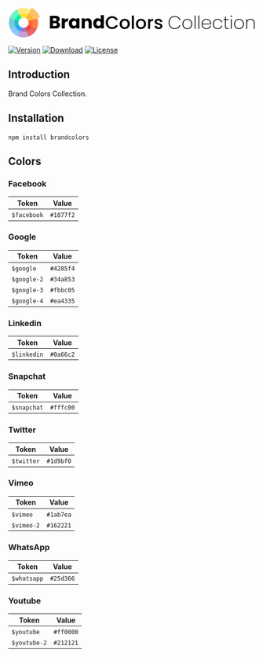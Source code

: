 <div align="center">

![Brand Colors](.github/logo.svg)

</div>

[![Version](https://flat.badgen.net/npm/v/brandcolors)](https://www.npmjs.com/package/brandcolors)
[![Download](https://flat.badgen.net/npm/dt/brandcolors)](https://www.npmjs.com/package/brandcolors)
[![License](https://flat.badgen.net/npm/license/brandcolors)](https://www.npmjs.com/package/brandcolors)

## Introduction

Brand Colors Collection.

## Installation

```shell
npm install brandcolors
```

## Colors

### Facebook

| Token       | Value     |
|-------------|-----------|
| `$facebook` | `#1877f2` |

### Google

| Token       | Value     |
|-------------|-----------|
| `$google`   | `#4285f4` |
| `$google-2` | `#34a853` |
| `$google-3` | `#fbbc05` |
| `$google-4` | `#ea4335` |

### Linkedin

| Token       | Value     |
|-------------|-----------|
| `$linkedin` | `#0a66c2` |

### Snapchat

| Token       | Value     |
|-------------|-----------|
| `$snapchat` | `#fffc00` |

### Twitter

| Token      | Value     |
|------------|-----------|
| `$twitter` | `#1d9bf0` |

### Vimeo

| Token      | Value     |
|------------|-----------|
| `$vimeo`   | `#1ab7ea` |
| `$vimeo-2` | `#162221` |

### WhatsApp

| Token       | Value     |
|-------------|-----------|
| `$whatsapp` | `#25d366` |

### Youtube

| Token        | Value     |
|--------------|-----------|
| `$youtube`   | `#ff0000` |
| `$youtube-2` | `#212121` |
